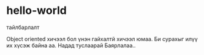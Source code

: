 # hello-world
тайлбарлалт

Object oriented хичээл бол үнэн гайхалтй хичээл юмаа.
Би сурахыг илүү их хүсэж байна аа.
Надад туслаарай 
Баярлалаа..
